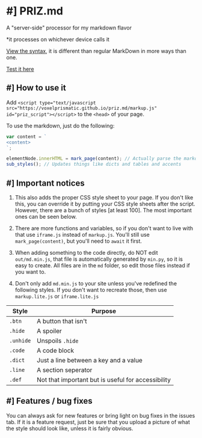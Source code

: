 # #] PRIZ.md
A "server-side" processor for my markdown flavor

*it processes on whichever device calls it

[View the syntax](https://voxelprismatic.github.io/priz.md/view), it is different than regular
MarkDown in more ways than one.

[Test it here](https://voxelprismatic.github.io/priz.md/markup)

## #] How to use it
Add `<script type="text/javascript src="https://voxelprismatic.github.io/priz.md/markup.js" id="priz_script"></script>`
to the `<head>` of your page.

To use the markdown, just do the following:
```js
var content = `
<content>
`;

elementNode.innerHTML = mark_page(content); // Actually parse the markdown
sub_styles(); // Updates things like dicts and tables and accents
```

## #] Important notices
1. This also adds the proper CSS style sheet to your page. If you don't like this, you can
override it by putting your CSS style sheets after the script. However, there are a bunch
of styles [at least 100]. The most important ones can be seen below.

2. There are more functions and variables, so if you don't want to live with that use
`iframe.js` instead of `markup.js`. You'll still use `mark_page(content)`, but you'll
need to `await` it first.

3. When adding something to the code directly, do NOT edit `out/md.min.js`, that file is
automatically generated by `min.py`, so it is easy to create. All files are in the `md` folder,
so edit those files instead if you want to.

4. Don't only add `md.min.js` to your site unless you've redefined the following styles. 
If you don't want to recreate those, then use `markup.lite.js` or `iframe.lite.js`

| Style | Purpose |
| - | - |
| `.btn` | A button that isn't |
| `.hide` | A spoiler |
| `.unhide` | Unspoils `.hide` |
| `.code` | A code block |
| `.dict` | Just a line between a key and a value |
| `.line` | A section seperator |
| `.def` | Not that important but is useful for accessibility |

## #] Features / bug fixes
You can always ask for new features or bring light on bug fixes in the issues tab.
If it is a feature request, just be sure that you upload a picture of what the style should
look like, unless it is fairly obvious.
